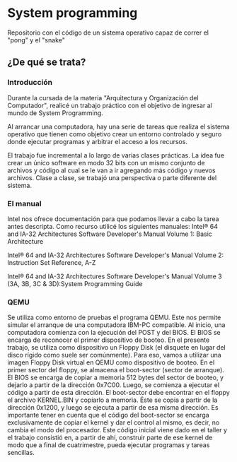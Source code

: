 # System programming
Repositorio con el código de un sistema operativo capaz de correr el "pong" y el "snake"

## ¿De qué se trata? 

### Introducción

Durante la cursada de la materia "Arquitectura y Organización del Computador", realicé un trabajo práctico con el objetivo de ingresar al mundo de
System Programming. 

Al arrancar una computadora, hay una serie de tareas que realiza el sistema operativo
que tienen como objetivo crear un entorno controlado y seguro donde
ejecutar programas y arbitrar el acceso a los recursos.

El trabajo fue incremental a lo largo de varias clases prácticas.
La idea fue crear un único software en modo 32 bits con un mismo conjunto
de archivos y código al cual se le van a ir agregando más código y
nuevos archivos.
Clase a clase, se trabajó una perspectiva o parte diferente del
sistema.

### El manual

Intel nos ofrece documentación para que podamos llevar a cabo la tarea
antes descripta. Como recurso utilicé los siguientes manuales:
Intel® 64 and IA-32 Architectures Software Developer's Manual Volume
1: Basic Architecture

Intel® 64 and IA-32 Architectures Software Developer's Manual Volume
2: Instruction Set Reference,
A-Z

Intel® 64 and IA-32 Architectures Software Developer's Manual Volume 3
(3A, 3B, 3C & 3D):System Programming Guide


### QEMU

Se utiliza como entorno de pruebas el programa QEMU. Este nos
permite simular el arranque de una computadora IBM-PC compatible.
Al inicio, una computadora comienza con la ejecución del POST y del BIOS. 
El BIOS se encarga de reconocer el primer dispositivo de booteo. 
En el presente trabajo, se utiliza como
dispositivo un Floppy Disk (el disquete en lugar del disco rígido como
suele ser comúnmente). Para eso, vamos a utilizar una imagen Floppy Disk
virtual en QEMU como dispositivo de booteo. En el primer sector del
floppy, se almacena el boot-sector (sector de arranque). El BIOS se
encarga de copiar a memoria 512 bytes del sector de booteo, y dejarlo a
partir de la dirección 0x7C00. Luego, se comienza a ejecutar el código a
partir de esta dirección. El boot-sector debe encontrar en el floppy el
archivo KERNEL.BIN y copiarlo a memoria. Éste se copia a partir de la
dirección 0x1200, y luego se ejecuta a partir de esa misma dirección.
Es importante tener en cuenta que el código del boot-sector se encarga
exclusivamente de copiar el kernel y dar el control al mismo, es decir,
no cambia el modo del procesador. Este código inicial viene dado en el
taller y el trabajo consistió en, a partir de ahí, construir parte de
ese kernel de modo que a final de cuatrimestre, pueda ejecutar programas
y tareas sencillas.



